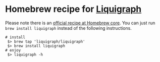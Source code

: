 # Homebrew recipe for [Liquigraph](https://github.com/fbiville/liquigraph)

Please note there is an [official recipe at Homebrew core](https://github.com/Homebrew/homebrew-core/blob/master/Formula/liquigraph.rb).
You can just run `brew install liquigraph` instead of the following instructions.

```shell
# install
 $> brew tap 'liquigraph/liquigraph'
 $> brew install liquigraph
# enjoy
 $> liquigraph -h
```
